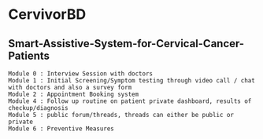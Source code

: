 # CervivorBD
## Smart-Assistive-System-for-Cervical-Cancer-Patients

```
Module 0 : Interview Session with doctors
Module 1 : Initial Screening/Symptom testing through video call / chat with doctors and also a survey form
Module 2 : Appointment Booking system
Module 4 : Follow up routine on patient private dashboard, results of checkup/diagnosis
Module 5 : public forum/threads, threads can either be public or private
Module 6 : Preventive Measures
```

